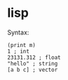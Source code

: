 # lisp

Syntax:

``` common-lisp
(print m)
1 ; int
23131.312 ; float
"hello" ; string
[a b c] ; vector
```
